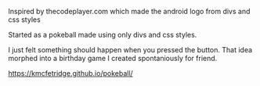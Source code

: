 Inspired by thecodeplayer.com which made the android logo from divs and css styles

Started as a pokeball made using only divs and css styles.

I just felt something should happen when you pressed the button.
That idea morphed into a birthday game I created spontaniously for friend.

https://kmcfetridge.github.io/pokeball/
